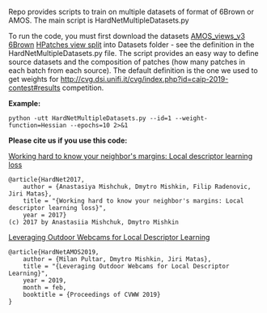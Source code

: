 Repo provides scripts to train on multiple datasets of format of 6Brown or AMOS. The main script is HardNetMultipleDatasets.py

To run the code, you must first download the datasets [AMOS_views_v3](https://drive.google.com/open?id=1Dza78UlrbHKG83XZlvNKOiAHVWg3uiHn) 
[6Brown](https://drive.google.com/drive/folders/1dxxsO8Ob2WLTHqa5nwRpsGhXfYwPSreV?usp=sharing) 
[HPatches view split](https://drive.google.com/file/d/1gQu4sQ7nZP-a2p_2ffRq0V3avEBlJhQz/view?usp=sharing) into Datasets folder - see the definition in the HardNetMultipleDatasets.py file. The script provides an easy way to define source datasets and the composition of patches (how many patches in each batch from each source). The default definition is the one we used to get weights for http://cvg.dsi.unifi.it/cvg/index.php?id=caip-2019-contest#results competition.

**Example:**
```
python -utt HardNetMultipleDatasets.py --id=1 --weight-function=Hessian --epochs=10 2>&1
```

**Please cite us if you use this code:**

[Working hard to know your neighbor's margins: Local descriptor learning loss](http://cmp.felk.cvut.cz/~radenfil/publications/Mishchuk-NIPS17.pdf)
```
@article{HardNet2017,
    author = {Anastasiya Mishchuk, Dmytro Mishkin, Filip Radenovic, Jiri Matas},
    title = "{Working hard to know your neighbor's margins: Local descriptor learning loss}",
    year = 2017}
(c) 2017 by Anastasiia Mishchuk, Dmytro Mishkin
```

[Leveraging Outdoor Webcams for Local Descriptor Learning](http://diglib.tugraz.at/download.php?id=5c5941d91cdd5&location=browse)
```
@article{HardNetAMOS2019,
    author = {Milan Pultar, Dmytro Mishkin, Jiri Matas},
    title = "{Leveraging Outdoor Webcams for Local Descriptor Learning}",
    year = 2019,
    month = feb,
    booktitle = {Proceedings of CVWW 2019}
}
```
